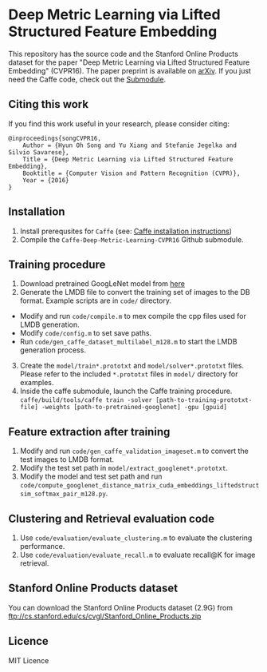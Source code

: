 # Deep Metric Learning via Lifted Structured Feature Embedding
This repository has the source code and the Stanford Online Products dataset for the paper "Deep Metric Learning via Lifted Structured Feature Embedding" (CVPR16). The paper preprint is available on [arXiv](http://arxiv.org/abs/1511.06452). If you just need the Caffe code, check out the [Submodule](https://github.com/rksltnl/Caffe-Deep-Metric-Learning-CVPR16).

## Citing this work
If you find this work useful in your research, please consider citing:

    @inproceedings{songCVPR16,
        Author = {Hyun Oh Song and Yu Xiang and Stefanie Jegelka and Silvio Savarese},
        Title = {Deep Metric Learning via Lifted Structured Feature Embedding},
        Booktitle = {Computer Vision and Pattern Recognition (CVPR)},
        Year = {2016}
    }

## Installation
1. Install prerequsites for `Caffe` (see: [Caffe installation instructions](http://caffe.berkeleyvision.org/installation.html))
2. Compile the `Caffe-Deep-Metric-Learning-CVPR16` Github submodule.

## Training procedure 
1. Download pretrained GoogLeNet model from [here](https://github.com/BVLC/caffe/tree/master/models/bvlc_googlenet)
2. Generate the LMDB file to convert the training set of images to the DB format. Example scripts are in `code/` directory.
 * Modify and run `code/compile.m` to mex compile the cpp files used for LMDB generation.
 * Modify `code/config.m` to set save paths.
 * Run `code/gen_caffe_dataset_multilabel_m128.m` to start the LMDB generation process.
3. Create the `model/train*.prototxt` and `model/solver*.prototxt` files. Please refer to the included `*.prototxt` files in `model/` directory for examples.
4. Inside the caffe submodule, launch the Caffe training procedure.
`caffe/build/tools/caffe train -solver [path-to-training-prototxt-file] -weights [path-to-pretrained-googlenet] -gpu [gpuid]`

## Feature extraction after training
1. Modify and run `code/gen_caffe_validation_imageset.m` to convert the test images to LMDB format.
1. Modify the test set path in `model/extract_googlenet*.prototxt`.
2. Modify the model and test set path and run `code/compute_googlenet_distance_matrix_cuda_embeddings_liftedstructsim_softmax_pair_m128.py`.

## Clustering and Retrieval evaluation code
1. Use `code/evaluation/evaluate_clustering.m` to evaluate the clustering performance.
2. Use `code/evaluation/evaluate_recall.m` to evaluate recall@K for image retrieval.

## Stanford Online Products dataset
You can download the Stanford Online Products dataset (2.9G) from ftp://cs.stanford.edu/cs/cvgl/Stanford_Online_Products.zip

## Licence
MIT Licence

